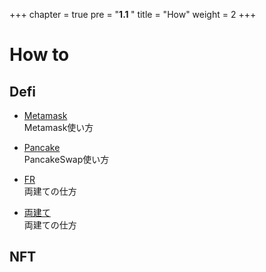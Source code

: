 +++
chapter = true
pre = "<b>1.1 </b>"
title = "How"
weight = 2
+++


# How to

## Defi

- [Metamask](/how/metamask/index.html)  
Metamask使い方

- [Pancake](/how/pancakeswap/index.html)  
PancakeSwap使い方

- [FR](/how/fr/index.html)  
両建ての仕方

- [両建て](/how/double-decker/index.html)  
両建ての仕方

## NFT
